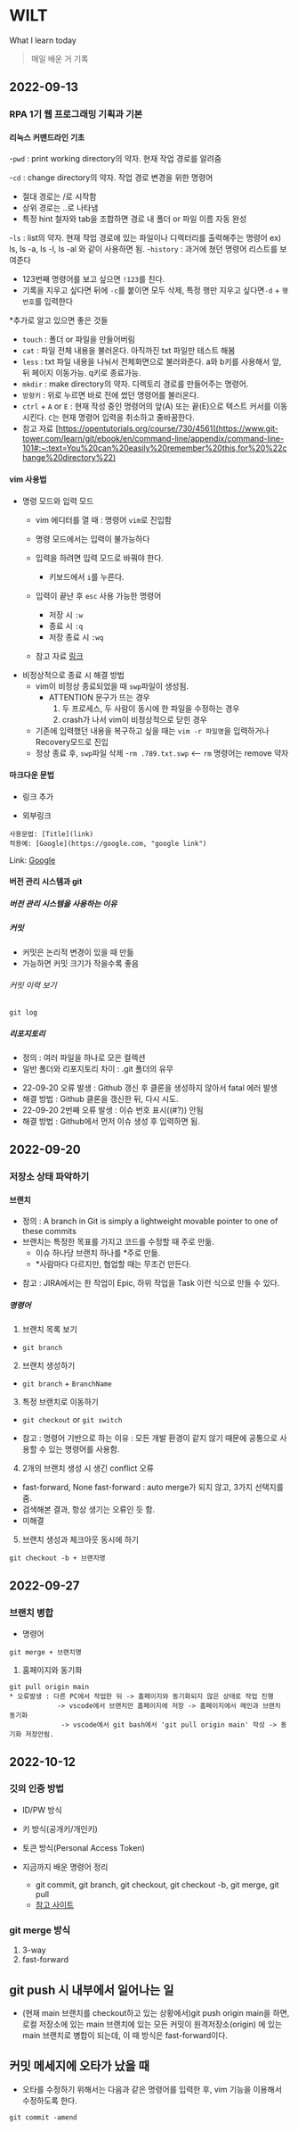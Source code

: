 # WILT
What I learn today 
>매일 배운 거 기록

## 2022-09-13
### RPA 1기 웹 프로그래밍 기획과 기본
#### 리눅스 커맨드라인 기초
-`pwd` : print working directory의 약자. 현재 작업 경로를 알려줌

-`cd` : change directory의 약자. 작업 경로 변경을 위한 명령어
  - 절대 경로는 /로 시작함
  - 상위 경로는 ..로 나타냄
  - 특정 hint 철자와 tab을 조합하면 경로 내 폴더 or 파일 이름 자동 완성
  
-`ls` : list의 약자. 현재 작업 경로에 있는 파일이나 디렉터리를 출력해주는 명령어
  ex) ls, ls -a, ls -l, ls -al 와 같이 사용하면 됨.
-`history` : 과거에 쳤던 명령어 리스트를 보여준다
  - 123번째 명령어를 보고 싶으면 `!123`를 친다.
  - 기록을 지우고 싶다면 뒤에 `-c`를 붙이면 모두 삭제, 특정 행만 지우고 싶다면`-d` + `행 번호`를 입력한다 
  
*추가로 알고 있으면 좋은 것들
  - `touch` : 폴더 or 파일을 만들어버림
  - `cat` : 파일 전체 내용을 불러온다. 아직까진 txt 파일만 테스트 해봄
  - `less` : txt 파일 내용을 나눠서 전체화면으로 불러와준다. a와 b키를 사용해서 앞, 뒤 페이지 이동가능. q키로 종료가능.
  - `mkdir` : make directory의 약자. 디렉토리 경로를 만들어주는 명령어.
  - `방향키` : 위로 누르면 바로 전에 썼던 명령어를 불러온다.
  - `ctrl` + `A` or `E` : 현재 작성 중인 명령어의 앞(A) 또는 끝(E)으로 텍스트 커서를 이동시킨다. `C`는 현재 명령어 입력을 취소하고 줄바꿈한다.
  - 참고 자료  [https://opentutorials.org/course/730/4561](https://www.git-tower.com/learn/git/ebook/en/command-line/appendix/command-line-101#:~:text=You%20can%20easily%20remember%20this,for%20%22change%20directory%22)
#### vim 사용법
  - 명령 모드와 입력 모드
    - vim 에디터를 열 때 : 명령어 `vim`로 진입함
    
    - 명령 모드에서는 입력이 불가능하다
    
    - 입력을 하려면 입력 모드로 바꿔야 한다.
      - 키보드에서 `i`를 누른다.
      
    - 입력이 끝난 후 `esc`
      사용 가능한 명령어
      - 저장 시 `:w`
      - 종료 시 `:q`
      - 저장 종료 시 `:wq`
    - 참고 자료 [링크](https://opentutorials.org/course/730/4561)
  - 비정상적으로 종료 시 해결 방법
    - vim이 비정상 종료되었을 때 `swp`파일이 생성됨.
      - ATTENTION 문구가 뜨는 경우
        1. 두 프로세스, 두 사람이 동시에 한 파일을 수정하는 경우
        2. crash가 나서 vim이 비정상적으로 닫힌 경우
    - 기존에 입력했던 내용을 복구하고 싶을 때는 `vim -r 파일명`을 입력하거나 Recovery모드로 진입
    - 정상 종료 후, `swp`파일 삭제
      -`rm .789.txt.swp` <-- `rm` 명령어는 remove 약자
#### 마크다운 문법
- 링크 추가

* 외부링크
```
사용문법: [Title](link)
적용예: [Google](https://google.com, "google link")
```
Link: [Google](https://google.com, "google link")


#### 버전 관리 시스템과 git


##### 버전 관리 시스템을 사용하는 이유


##### 커밋
- 커밋은 논리적 변경이 있을 때 만듦
- 가능하면 커밋 크기가 작을수록 좋음
###### 커밋 이력 보기
```
git log
```
##### 리포지토리
- 정의 : 여러 파일을 하나로 모은 컬렉션
- 일반 폴더와 리포지토리 차이 : .git 폴더의 유무
* 22-09-20 오류 발생 : Github 갱신 후 클론을 생성하지 않아서 fatal 에러 발생
* 해결 방법 : Github 클론을 갱신한 뒤, 다시 시도.
* 22-09-20 2번째 오류 발생 : 이슈 번호 표시((#?)) 안됨
* 해결 방법 : Github에서 먼저 이슈 생성 후 입력하면 됨.
## 2022-09-20
### 저장소 상태 파악하기

#### 브랜치

- 정의 : A branch in Git is simply a lightweight movable pointer to one of these commits
- 브랜치는 특정한 목표를 가지고 코드를 수정할 때 주로 만듦.
  - 이슈 하나당 브랜치 하나를 *주로 만듦.
  - *사람마다 다르지만, 협업할 때는 무조건 만든다.
* 참고 : JIRA에서는 한 작업이 Epic, 하위 작업을 Task 이런 식으로 만들 수 있다.

##### 명령어 

1. 브랜치 목록 보기
- `git branch`
2. 브랜치 생성하기
- `git branch` + `BranchName`
3. 특정 브랜치로 이동하기
- `git checkout` or `git switch`
* 참고 : 명령어 기반으로 하는 이유 : 모든 개발 환경이 같지 않기 때문에 공통으로 사용할 수 있는 명령어를 사용함.

4. 2개의 브랜치 생성 시 생긴 conflict 오류
- fast-forward, None fast-forward : auto merge가 되지 않고, 3가지 선택지를 줌.
- 검색해본 결과, 항상 생기는 오류인 듯 함.
- 미해결

5. 브랜치 생성과 체크아웃 동시에 하기
```
git checkout -b + 브랜치명
```

## 2022-09-27
### 브랜치 병합

- 명령어
```
git merge + 브랜치명
```
1. 홈페이지와 동기화
```
git pull origin main
* 오류발생 : 다른 PC에서 작업한 뒤 -> 홈페이지와 동기화되지 않은 상태로 작업 진행 
            -> vscode에서 브랜치만 홈페이지에 저장 -> 홈페이지에서 메인과 브랜치 동기화
             -> vscode에서 git bash에서 'git pull origin main' 작성 -> 동기화 저장안됨.

```

## 2022-10-12
### 깃의 인증 방법
  - ID/PW 방식
  - 키 방식(공개키/개인키)
  - 토큰 방식(Personal Access Token)
  

- 지금까지 배운 명령어 정리
  - git commit, git branch, git checkout, git checkout -b, git merge, git pull
  - [참고 사이트](https://violet-bora-lee.github.io/git-tutorial/#rebase)

### git merge 방식
1. 3-way
2. fast-forward

## git push 시 내부에서 일어나는 일
- (현재 main 브랜치를 checkout하고 있는 상황에서)git push origin main을 하면, 로컬 저장소에 있는 main 브랜치에 있는 모든 커밋이 원격저장소(origin)
에 있는 main 브랜치로 병합이 되는데, 이 때 방식은 fast-forward이다.

## 커밋 메세지에 오타가 났을 때
- 오타를 수정하기 위해서는 다음과 같은 명령어를 입력한 후, vim 기능을 이용해서 수정하도록 한다.
```
git commit -amend
```